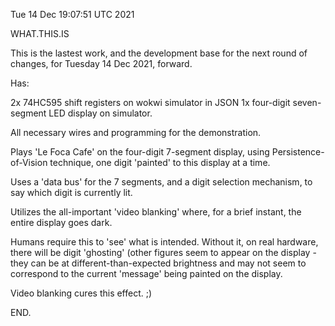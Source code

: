 Tue 14 Dec 19:07:51 UTC 2021

WHAT.THIS.IS

This is the lastest work, and the development base
for the next round of changes, for Tuesday 14 Dec 2021,
forward.

Has:

  2x 74HC595 shift registers on wokwi simulator in JSON
  1x four-digit seven-segment LED display on simulator.

  All necessary wires and programming for the demonstration.

  Plays 'Le Foca Cafe' on the four-digit 7-segment display,
  using Persistence-of-Vision technique, one digit 'painted'
  to this display at a time.

  Uses a 'data bus' for the 7 segments, and a digit selection
  mechanism, to say which digit is currently lit.

  Utilizes the all-important 'video blanking' where, for a
  brief instant, the entire display goes dark.

  Humans require this to 'see' what is intended.  Without it,
  on real hardware, there will be digit 'ghosting' (other
  figures seem to appear on the display - they can be at
  different-than-expected brightness and may not seem to
  correspond to the current 'message' being painted on the
  display.

  Video blanking cures this effect. ;)

END.
